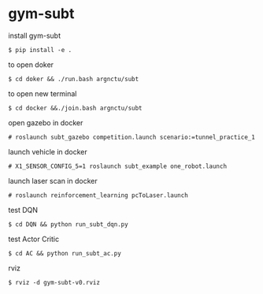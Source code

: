 # gym-subt

install gym-subt
```
$ pip install -e .
```

to open doker
```
$ cd doker && ./run.bash argnctu/subt
```

to open new terminal
```
$ cd docker &&./join.bash argnctu/subt
```

open gazebo in docker
```
# roslaunch subt_gazebo competition.launch scenario:=tunnel_practice_1
```

launch vehicle in docker
```
# X1_SENSOR_CONFIG_5=1 roslaunch subt_example one_robot.launch
```

launch laser scan in docker
```
# roslaunch reinforcement_learning pcToLaser.launch
```

test DQN
```
$ cd DQN && python run_subt_dqn.py
```

test Actor Critic
```
$ cd AC && python run_subt_ac.py
```

rviz
```
$ rviz -d gym-subt-v0.rviz
```
